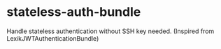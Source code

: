 # stateless-auth-bundle
Handle stateless authentication without SSH key needed. (Inspired from LexikJWTAuthenticationBundle)
